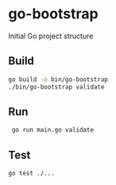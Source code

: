 # go-bootstrap
Initial Go project structure

## Build
```bash
go build -o bin/go-bootstrap
./bin/go-bootstrap validate
```

## Run
```bash
 go run main.go validate 
```

## Test
```bash
go test ./...
```